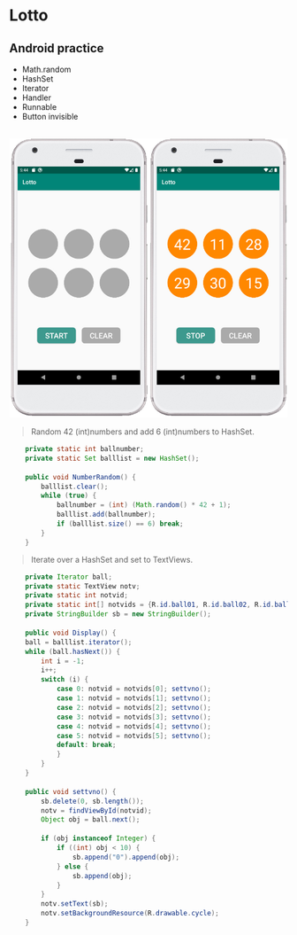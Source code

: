 
Lotto
=
Android practice
-
* Math.random
* HashSet
* Iterator
* Handler
* Runnable
* Button invisible
<br>
<img  src="https://github.com/SwingGao2020/Lotto/blob/master/preview.jpg" width="600"/>
<br>

>Random 42 (int)numbers and add 6 (int)numbers to HashSet.

```java    
    private static int ballnumber;
    private static Set balllist = new HashSet();
    
    public void NumberRandom() {
        balllist.clear();
        while (true) {
            ballnumber = (int) (Math.random() * 42 + 1);
            balllist.add(ballnumber);
            if (balllist.size() == 6) break;
        }
    }    
```    
>Iterate over a HashSet and set to TextViews.

```java
    private Iterator ball;
    private static TextView notv;
    private static int notvid;
    private static int[] notvids = {R.id.ball01, R.id.ball02, R.id.ball03, R.id.ball04, R.id.ball05, R.id.ball06};
    private StringBuilder sb = new StringBuilder();
    
    public void Display() {
    ball = balllist.iterator();
    while (ball.hasNext()) { 
        int i = -1;
        i++;
        switch (i) {
            case 0: notvid = notvids[0]; settvno();
            case 1: notvid = notvids[1]; settvno();
            case 2: notvid = notvids[2]; settvno();
            case 3: notvid = notvids[3]; settvno();
            case 4: notvid = notvids[4]; settvno();
            case 5: notvid = notvids[5]; settvno();
            default: break;
            }
        }
    }   
    
    public void settvno() {
        sb.delete(0, sb.length());
        notv = findViewById(notvid);
        Object obj = ball.next();

        if (obj instanceof Integer) {
            if ((int) obj < 10) {
                sb.append("0").append(obj);  
            } else {
                sb.append(obj);
            }
        }
        notv.setText(sb);
        notv.setBackgroundResource(R.drawable.cycle);
    }
```
    

